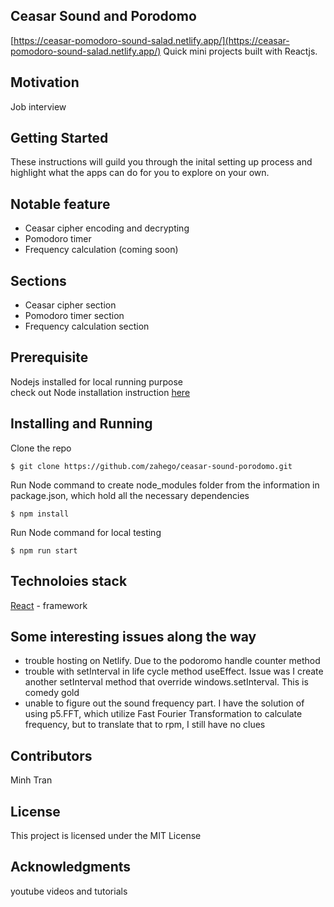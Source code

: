 ## Ceasar Sound and Porodomo
[https://ceasar-pomodoro-sound-salad.netlify.app/](https://ceasar-pomodoro-sound-salad.netlify.app/)
Quick mini projects built with Reactjs. 

## Motivation
Job interview


## Getting Started
These instructions will guild you through the inital setting up process and 
highlight what the apps can do for you to explore on your own.   


## Notable feature
- Ceasar cipher encoding and decrypting
- Pomodoro timer
- Frequency calculation (coming soon)

## Sections
- Ceasar cipher section
- Pomodoro timer section
- Frequency calculation section


## Prerequisite
Nodejs installed for local running purpose    
check out Node installation instruction [here](https://nodejs.org/en/)  

## Installing and Running
Clone the repo
```
$ git clone https://github.com/zahego/ceasar-sound-porodomo.git
```
Run Node command to create node_modules folder from the information in package.json, which hold all the necessary dependencies
```
$ npm install
```
Run Node command for local testing
```
$ npm run start
```

## Technoloies stack
[React](https://reactjs.org/) - framework

## Some interesting issues along the way
- trouble hosting on Netlify. Due to the podoromo handle counter method
- trouble with setInterval in life cycle method useEffect. Issue was I create another setInterval method that override windows.setInterval. This is comedy gold
- unable to figure out the sound frequency part. I have the solution of using p5.FFT, which utilize Fast Fourier Transformation to calculate frequency, but to translate that to rpm, I still have no clues


## Contributors
Minh Tran 

## License
This project is licensed under the MIT License

## Acknowledgments
youtube videos and tutorials
